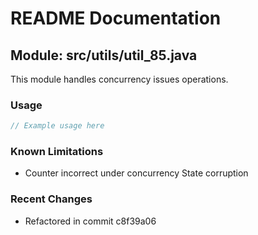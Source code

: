 # README Documentation

## Module: src/utils/util_85.java

This module handles concurrency issues operations.

### Usage

```java
// Example usage here
```

### Known Limitations

- Counter incorrect under concurrency State corruption

### Recent Changes

- Refactored in commit c8f39a06
